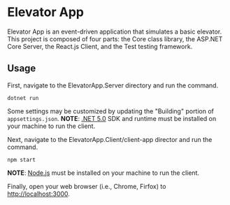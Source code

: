 # Elevator App
Elevator App is an event-driven application that simulates a basic elevator. This project is  composed of four parts: the Core class library, the ASP.NET Core Server, the React.js Client, and the Test testing framework.

## Usage
First, navigate to the ElevatorApp.Server directory and run the command.
```
dotnet run
```
Some settings may be customized by updating the "Building" portion of `appsettings.json`.
**NOTE**: [.NET 5.0](https://dotnet.microsoft.com/download/dotnet/5.0) SDK and runtime must be installed on your machine to run the client.


Next, navigate to the ElevatorApp.Client/client-app director and run the command.
```
npm start
```
**NOTE**: [Node.js](https://nodejs.org/en/) must be installed on your machine to run the client.

Finally, open your web browser (i.e., Chrome, Firfox) to [http://localhost:3000](http://localhost:3000).